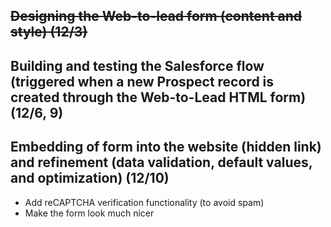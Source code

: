 
## ~~Designing the Web-to-lead form (content and style) (12/3)~~

## Building and testing the Salesforce flow (triggered when a new Prospect record is created through the Web-to-Lead HTML form) (12/6, 9)

## Embedding of form into the website (hidden link) and refinement (data validation, default values, and optimization) (12/10)
- Add reCAPTCHA verification functionality (to avoid spam)
- Make the form look much nicer

